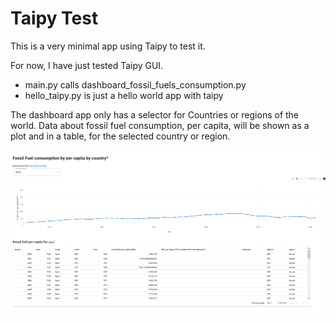 # Taipy Test

This is a very minimal app using Taipy to test it.

For now, I have just tested Taipy GUI.

* main.py calls dashboard_fossil_fuels_consumption.py
* hello_taipy.py is just a hello world app with taipy

The dashboard app only has a selector for Countries or regions of the world. Data about fossil fuel consumption, per capita, will be shown as a plot and in a table, for the selected country or region.

![mage of the dashoard](pics/GUI_app.png "The GUI app displayed in the browser")